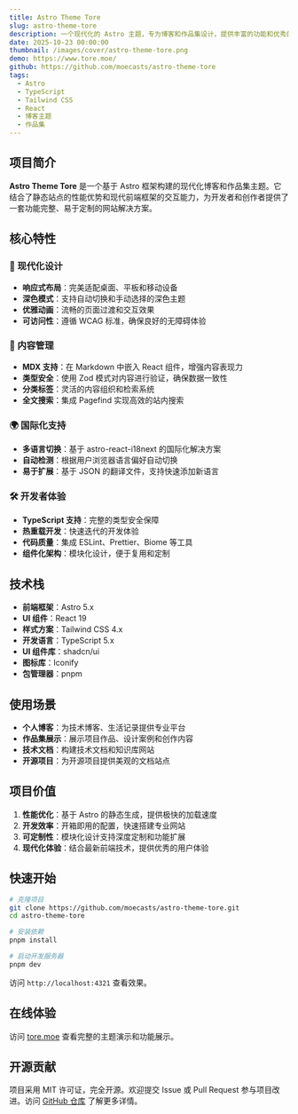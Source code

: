 ```yaml
---
title: Astro Theme Tore
slug: astro-theme-tore
description: 一个现代化的 Astro 主题，专为博客和作品集设计，提供丰富的功能和优秀的用户体验。
date: 2025-10-23 00:00:00
thumbnail: /images/cover/astro-theme-tore.png
demo: https://www.tore.moe/
github: https://github.com/moecasts/astro-theme-tore
tags:
  - Astro
  - TypeScript
  - Tailwind CSS
  - React
  - 博客主题
  - 作品集
---
```


## 项目简介

**Astro Theme Tore** 是一个基于 Astro 框架构建的现代化博客和作品集主题。它结合了静态站点的性能优势和现代前端框架的交互能力，为开发者和创作者提供了一套功能完整、易于定制的网站解决方案。

## 核心特性

### 🎨 现代化设计

- **响应式布局**：完美适配桌面、平板和移动设备
- **深色模式**：支持自动切换和手动选择的深色主题
- **优雅动画**：流畅的页面过渡和交互效果
- **可访问性**：遵循 WCAG 标准，确保良好的无障碍体验

### 📝 内容管理

- **MDX 支持**：在 Markdown 中嵌入 React 组件，增强内容表现力
- **类型安全**：使用 Zod 模式对内容进行验证，确保数据一致性
- **分类标签**：灵活的内容组织和检索系统
- **全文搜索**：集成 Pagefind 实现高效的站内搜索

### 🌍 国际化支持

- **多语言切换**：基于 astro-react-i18next 的国际化解决方案
- **自动检测**：根据用户浏览器语言偏好自动切换
- **易于扩展**：基于 JSON 的翻译文件，支持快速添加新语言

### 🛠️ 开发者体验

- **TypeScript 支持**：完整的类型安全保障
- **热重载开发**：快速迭代的开发体验
- **代码质量**：集成 ESLint、Prettier、Biome 等工具
- **组件化架构**：模块化设计，便于复用和定制

## 技术栈

- **前端框架**：Astro 5.x
- **UI 组件**：React 19
- **样式方案**：Tailwind CSS 4.x
- **开发语言**：TypeScript 5.x
- **UI 组件库**：shadcn/ui
- **图标库**：Iconify
- **包管理器**：pnpm

## 使用场景

- **个人博客**：为技术博客、生活记录提供专业平台
- **作品集展示**：展示项目作品、设计案例和创作内容
- **技术文档**：构建技术文档和知识库网站
- **开源项目**：为开源项目提供美观的文档站点

## 项目价值

1. **性能优化**：基于 Astro 的静态生成，提供极快的加载速度
2. **开发效率**：开箱即用的配置，快速搭建专业网站
3. **可定制性**：模块化设计支持深度定制和功能扩展
4. **现代化体验**：结合最新前端技术，提供优秀的用户体验

## 快速开始

```bash
# 克隆项目
git clone https://github.com/moecasts/astro-theme-tore.git
cd astro-theme-tore

# 安装依赖
pnpm install

# 启动开发服务器
pnpm dev
```

访问 `http://localhost:4321` 查看效果。

## 在线体验

访问 [tore.moe](https://www.tore.moe/) 查看完整的主题演示和功能展示。

## 开源贡献

项目采用 MIT 许可证，完全开源。欢迎提交 Issue 或 Pull Request 参与项目改进。访问 [GitHub 仓库](https://github.com/moecasts/astro-theme-tore) 了解更多详情。
